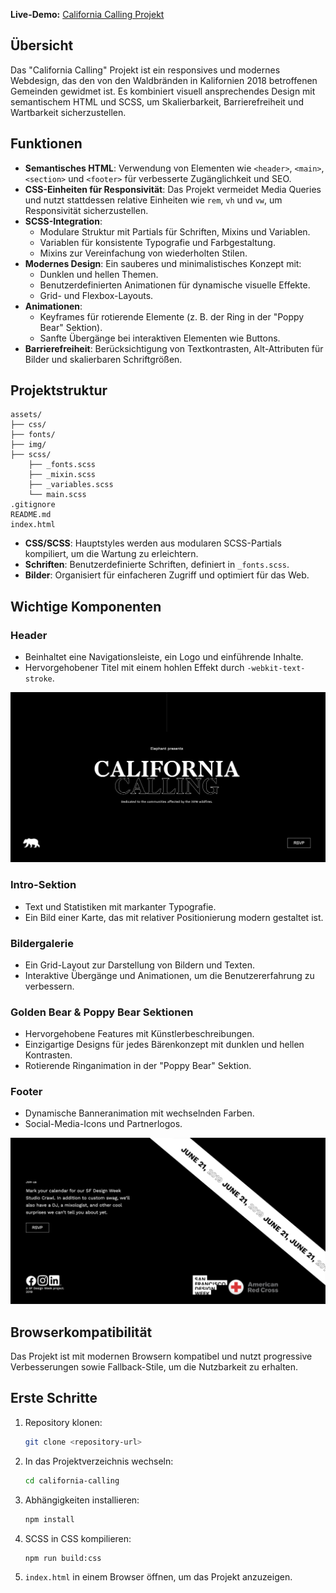 **Live-Demo:** [California Calling Projekt](https://california-calling-by-mags.netlify.app/)

## Übersicht
Das "California Calling" Projekt ist ein responsives und modernes Webdesign, das den von den Waldbränden in Kalifornien 2018 betroffenen Gemeinden gewidmet ist. Es kombiniert visuell ansprechendes Design mit semantischem HTML und SCSS, um Skalierbarkeit, Barrierefreiheit und Wartbarkeit sicherzustellen.


## Funktionen
- **Semantisches HTML**: Verwendung von Elementen wie `<header>`, `<main>`, `<section>` und `<footer>` für verbesserte Zugänglichkeit und SEO.
- **CSS-Einheiten für Responsivität**: Das Projekt vermeidet Media Queries und nutzt stattdessen relative Einheiten wie `rem`, `vh` und `vw`, um Responsivität sicherzustellen.
- **SCSS-Integration**:
  - Modulare Struktur mit Partials für Schriften, Mixins und Variablen.
  - Variablen für konsistente Typografie und Farbgestaltung.
  - Mixins zur Vereinfachung von wiederholten Stilen.
- **Modernes Design**: Ein sauberes und minimalistisches Konzept mit:
  - Dunklen und hellen Themen.
  - Benutzerdefinierten Animationen für dynamische visuelle Effekte.
  - Grid- und Flexbox-Layouts.
- **Animationen**:
  - Keyframes für rotierende Elemente (z. B. der Ring in der "Poppy Bear" Sektion).
  - Sanfte Übergänge bei interaktiven Elementen wie Buttons.
- **Barrierefreiheit**: Berücksichtigung von Textkontrasten, Alt-Attributen für Bilder und skalierbaren Schriftgrößen.

## Projektstruktur
```plaintext
assets/
├── css/
├── fonts/
├── img/
├── scss/
    ├── _fonts.scss
    ├── _mixin.scss
    ├── _variables.scss
    └── main.scss
.gitignore
README.md
index.html
```
- **CSS/SCSS**: Hauptstyles werden aus modularen SCSS-Partials kompiliert, um die Wartung zu erleichtern.
- **Schriften**: Benutzerdefinierte Schriften, definiert in `_fonts.scss`.
- **Bilder**: Organisiert für einfacheren Zugriff und optimiert für das Web.

## Wichtige Komponenten
### Header
- Beinhaltet eine Navigationsleiste, ein Logo und einführende Inhalte.
- Hervorgehobener Titel mit einem hohlen Effekt durch `-webkit-text-stroke`.

![screenshot](start.png)

### Intro-Sektion
- Text und Statistiken mit markanter Typografie.
- Ein Bild einer Karte, das mit relativer Positionierung modern gestaltet ist.

### Bildergalerie
- Ein Grid-Layout zur Darstellung von Bildern und Texten.
- Interaktive Übergänge und Animationen, um die Benutzererfahrung zu verbessern.

### Golden Bear & Poppy Bear Sektionen
- Hervorgehobene Features mit Künstlerbeschreibungen.
- Einzigartige Designs für jedes Bärenkonzept mit dunklen und hellen Kontrasten.
- Rotierende Ringanimation in der "Poppy Bear" Sektion.

### Footer
- Dynamische Banneranimation mit wechselnden Farben.
- Social-Media-Icons und Partnerlogos.

![screenshot](footerbanner.png)



## Browserkompatibilität
Das Projekt ist mit modernen Browsern kompatibel und nutzt progressive Verbesserungen sowie Fallback-Stile, um die Nutzbarkeit zu erhalten.

## Erste Schritte
1. Repository klonen:
   ```bash
   git clone <repository-url>
   ```
2. In das Projektverzeichnis wechseln:
   ```bash
   cd california-calling
   ```
3. Abhängigkeiten installieren:
   ```bash
   npm install
   ```
4. SCSS in CSS kompilieren:
   ```bash
   npm run build:css
   ```
5. `index.html` in einem Browser öffnen, um das Projekt anzuzeigen.
